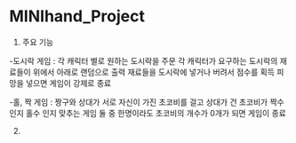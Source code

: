 # MINIhand_Project

1. 주요 기능 

  -도시락 게임 : 각 캐릭터 별로 원하는 도시락을 주문
                각 캐릭터가 요구하는 도시락의 재료들이 위에서 아래로 랜덤으로 출력
                재료들을 도시락에 넣거나 버려서 점수를 획득
                피망을 넣으면 게임이 강제로 종료
                
  -홀, 짝 게임 : 짱구와 상대가 서로 자신이 가진 초코비를 걸고
                상대가 건 초코비가 짝수인지 홀수 인지 맞추는 게임
                둘 중 한명이라도 초코비의 개수가 0개가 되면 게임이 종료
                
2.                 
